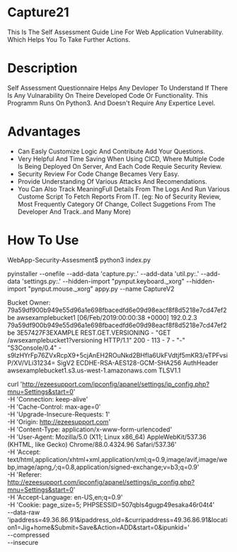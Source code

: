 # Capture21
This Is The Self Assessment Guide Line For Web Application Vulnerability. Which Helps You To Take Further Actions.

# Description
Self Assessment Questionnaire Helps Any Devloper To Understand If There Is Any Vulnarability On Theire Developed Code Or Functionality.
This Programm Runs On Python3. And Doesn't Require Any Expertice Level.


# Advantages
+ Can Easly Customize Logic And Contribute Add Your Questions.
+ Very Helpful And Time Saving When Using CICD, Where Multiple Code Is Being Deployed On Server, And Each Code Requie Security Review.
+ Security Review For Code Change Becames Very Easy.
+ Provide Understanding Of Various Attacks And Recomendations.
+ You Can Also Track MeaningFull Details From The Logs And Run Various Custome Script To Fetch Reports From IT.
  (eg: No of Security Review, Most Frequently Category Of Change, Collect Suggetions From The Developer And Track..and Many More)


# How To Use
WebApp-Security-Assesment$ python3 index.py



pyinstaller --onefile --add-data 'capture.py:.' --add-data 'util.py:.' --add-data 'settings.py:.'  --hidden-import "pynput.keyboard._xorg" --hidden-import "pynput.mouse._xorg" appy.py --name CaptureV2


Bucket Owner: 
79a59df900b949e55d96a1e698fbacedfd6e09d98eacf8f8d5218e7cd47ef2be 
awsexamplebucket1 [06/Feb/2019:00:00:38 +0000] 192.0.2.3 79a59df900b949e55d96a1e698fbacedfd6e09d98eacf8f8d5218e7cd47ef2be 3E57427F3EXAMPLE REST.GET.VERSIONING - "GET /awsexamplebucket1?versioning HTTP/1.1" 200 - 113 - 7 - "-" "S3Console/0.4" - s9lzHYrFp76ZVxRcpX9+5cjAnEH2ROuNkd2BHfIa6UkFVdtjf5mKR3/eTPFvsiP/XV/VLi31234= SigV2 ECDHE-RSA-AES128-GCM-SHA256 AuthHeader awsexamplebucket1.s3.us-west-1.amazonaws.com TLSV1.1


curl 'http://ezeesupport.com/ipconfig/apanel/settings/ip_config.php?mnu=Settings&start=0' \
  -H 'Connection: keep-alive' \
  -H 'Cache-Control: max-age=0' \
  -H 'Upgrade-Insecure-Requests: 1' \
  -H 'Origin: http://ezeesupport.com' \
  -H 'Content-Type: application/x-www-form-urlencoded' \
  -H 'User-Agent: Mozilla/5.0 (X11; Linux x86_64) AppleWebKit/537.36 (KHTML, like Gecko) Chrome/88.0.4324.96 Safari/537.36' \
  -H 'Accept: text/html,application/xhtml+xml,application/xml;q=0.9,image/avif,image/webp,image/apng,*/*;q=0.8,application/signed-exchange;v=b3;q=0.9' \
  -H 'Referer: http://ezeesupport.com/ipconfig/apanel/settings/ip_config.php?mnu=Settings&start=0' \
  -H 'Accept-Language: en-US,en;q=0.9' \
  -H 'Cookie: page_size=5; PHPSESSID=507qbls4gugp49esaka46r04t4' \
  --data-raw 'ipaddress=49.36.86.91&ipaddress_old=&curripaddress=49.36.86.91&location1=Jig+home&Submit=Save&Action=ADD&start=0&ipunkid=' \
  --compressed \
  --insecure